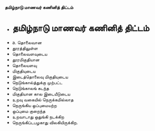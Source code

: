 **தமிழ்நாடு மாணவர் கணினித் திட்டம்**
- # தமிழ்நாடு மாணவர் கணினித் திட்டம்
- a. தொலைவான
- தூரத்திலுள்ள
- தொலைவளவுடைய
- தூரமிகுதியான
- தொலையளவு
- மிகுதியுடைய
- இடைத்தொலைவு மிகுதியுடைய
- நெடுங்கால்த்துக்கு முற்பட்ட
- நெடுங்காலங் கடந்த
- மிகுதியான கால இடையீடுடைய
- உறவு வகையில் நெருக்கமில்லாத
- நெருங்கிய ஒப்புமையற்ற
- ஒப்புமை குறைந்த
- உறவாடாது ஒதுங்கி நடக்கிற
- நெருங்கிப்டபழகாது விலகியிருக்கிற.

